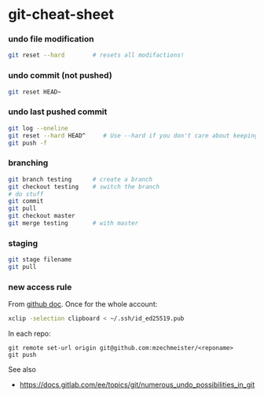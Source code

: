 # git-cheat-sheet

### undo file modification
```bash
git reset --hard        # resets all modifactions!

```
### undo commit (not pushed)
```bash
git reset HEAD~
```

### undo last pushed commit
```bash
git log --oneline
git reset --hard HEAD^     # Use --hard if you don't care about keeping the changes you made
git push -f
```

### branching

```bash
git branch testing      # create a branch   
git checkout testing    # switch the branch
# do stuff
git commit
git pull
git checkout master
git merge testing       # with master 
```

### staging
```bash
git stage filename
git pull
```


### new access rule
From [github doc](https://docs.github.com/en/authentication/connecting-to-github-with-ssh/generating-a-new-ssh-key-and-adding-it-to-the-ssh-agent).
Once for the whole account:
```bash
xclip -selection clipboard < ~/.ssh/id_ed25519.pub
```
In each repo:
```
git remote set-url origin git@github.com:mzechmeister/<reponame>
git push
```

See also
* https://docs.gitlab.com/ee/topics/git/numerous_undo_possibilities_in_git
